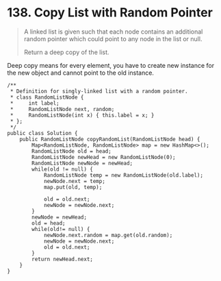# 138. Copy List with Random Pointer

> A linked list is given such that each node contains an additional random pointer which could point to any node in the list or null.
>
> Return a deep copy of the list.

Deep copy means for every element, you have to create new instance for the new object and cannot point to the old instance.

```text
/**
 * Definition for singly-linked list with a random pointer.
 * class RandomListNode {
 *     int label;
 *     RandomListNode next, random;
 *     RandomListNode(int x) { this.label = x; }
 * };
 */
public class Solution {
    public RandomListNode copyRandomList(RandomListNode head) {
        Map<RandomListNode, RandomListNode> map = new HashMap<>();
        RandomListNode old = head;
        RandomListNode newHead = new RandomListNode(0);
        RandomListNode newNode = newHead;
        while(old != null) {
            RandomListNode temp = new RandomListNode(old.label);
            newNode.next = temp;
            map.put(old, temp);
            
            old = old.next;
            newNode = newNode.next;
        }
        newNode = newHead;
        old = head;
        while(old!= null) {
            newNode.next.random = map.get(old.random);
            newNode = newNode.next;
            old = old.next;
        }
        return newHead.next;
    }
}
```



